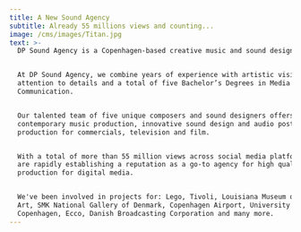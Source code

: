 ```yaml
---
title: A New Sound Agency
subtitle: Already 55 millions views and counting...
image: /cms/images/Titan.jpg
text: >-
  DP Sound Agency is a Copenhagen-based creative music and sound design agency.


  At DP Sound Agency, we combine years of experience with artistic vision,
  attention to details and a total of five Bachelor’s Degrees in Media Sonic
  Communication.


  Our talented team of five unique composers and sound designers offers
  contemporary music production, innovative sound design and audio post
  production for commercials, television and film.


  With a total of more than 55 million views across social media platforms, we
  are rapidly establishing a reputation as a go-to agency for high quality sound
  production for digital media.


  We've been involved in projects for: Lego, Tivoli, Louisiana Museum of Modern
  Art, SMK National Gallery of Denmark, Copenhagen Airport, University of
  Copenhagen, Ecco, Danish Broadcasting Corporation and many more.
---
```







































































